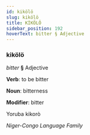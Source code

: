 ```yaml
---
id: kikölö
slug: kikölö
title: KİKÖLÖ
sidebar_position: 192
hoverText: bitter § Adjective
---
```


### kikölö

*bitter* **§** Adjective

**Verb**: to be bitter

**Noun**: bitterness

**Modifier**: bitter

Yoruba kikorò 

*Niger-Congo Language Family*